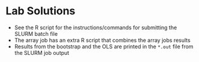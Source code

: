# Lab Solutions

- See the R script for the instructions/commands for submitting the SLURM batch file
- The array job has an extra R script that combines the array jobs results
- Results from the bootstrap and the OLS are printed in the `*.out` file from the SLURM job output
